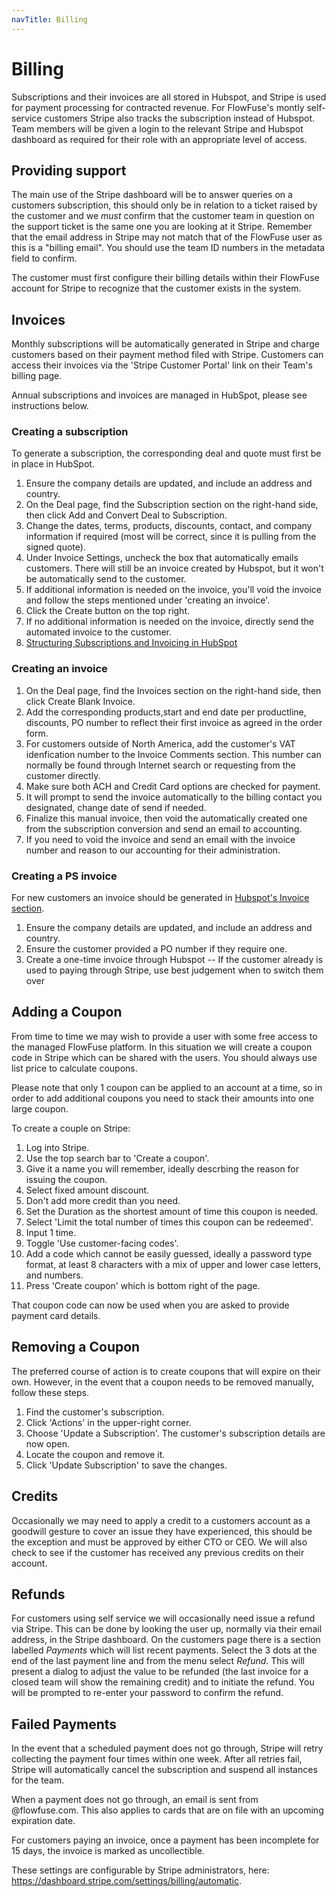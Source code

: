 ```yaml
---
navTitle: Billing
---
```


# Billing

Subscriptions and their invoices are all stored in Hubspot, and Stripe is used for payment processing for contracted
revenue. For FlowFuse's montly self-service customers Stripe also tracks the subscription instead of Hubspot.
Team members will be given a login to the relevant Stripe and Hubspot dashboard as required for
their role with an appropriate level of access.

## Providing support

The main use of the Stripe dashboard will be to answer queries on a customers subscription, this should only be in relation to a ticket raised by the customer and we *must* confirm that the customer team in question on the support ticket is the same one you are looking at it Stripe. Remember that the email address in Stripe may not match that of the FlowFuse user as this is a "billing email". You should use the team ID numbers in the metadata field to confirm.

The customer must first configure their billing details within their FlowFuse account for Stripe to recognize that the customer exists in the system.

## Invoices

Monthly subscriptions will be automatically generated in Stripe 
and charge customers based on their payment method filed with Stripe. Customers can access their invoices via the 'Stripe Customer Portal' link on their Team's billing page.

Annual subscriptions and invoices are managed in HubSpot, please see instructions below.

### Creating a subscription

To generate a subscription, the corresponding deal and quote must first be in place in HubSpot.

1. Ensure the company details are updated, and include an address and country.
1. On the Deal page, find the Subscription section on the right-hand side, then click Add and Convert Deal to Subscription.
1. Change the dates, terms, products, discounts, contact, and company information if required (most will be correct, since it is pulling from the signed quote).
1. Under Invoice Settings, uncheck the box that automatically emails customers. There will still be an invoice created by Hubspot, but it won't be automatically send to the customer.
2. If additional information is needed on the invoice, you'll void the invoice and follow the steps mentioned under 'creating an invoice'.
1. Click the Create button on the top right.
2. If no additional information is needed on the invoice, directly send the automated invoice to the customer.
3. [Structuring Subscriptions and Invoicing in HubSpot](https://docs.google.com/document/d/1UtRYUv7Wjb7CjON4DnNgv-nD-Gt4Bytymgtv1y9eLWY/edit?usp=sharing)

### Creating an invoice

1. On the Deal page, find the Invoices section on the right-hand side, then click Create Blank Invoice.
1. Add the corresponding products,start and end date per productline, discounts, PO number to reflect their first invoice as agreed in the order form.
1. For customers outside of North America, add the customer's VAT idenfication number to the Invoice Comments section. This number can normally be found through Internet search or requesting from the customer directly. 
1. Make sure both ACH and Credit Card options are checked for payment.
1. It will prompt to send the invoice automatically to the billing contact you designated, change date of send if needed.
1. Finalize this manual invoice, then void the automatically created one from the subscription conversion and send an email to accounting.
1. If you need to void the invoice and send an email with the invoice number and reason to our accounting for their administration. 

### Creating a PS invoice

For new customers an invoice should be generated in [Hubspot's Invoice section](https://app-eu1.hubspot.com/contacts/26586079/objects/0-53/views/all/list).

1. Ensure the company details are updated, and include an address and country.
2. Ensure the customer provided a PO number if they require one.
3. Create a one-time invoice through Hubspot -- If the customer already is used to paying through Stripe, use best judgement when to switch them over

## Adding a Coupon

From time to time we may wish to provide a user with some free access to 
the managed FlowFuse platform. In this situation we will create a coupon code
in Stripe which can be shared with the users. You should always use list price to calculate coupons.

Please note that only 1 coupon can be applied to an account at a time, so in order to add additional coupons you need to stack their amounts into one large coupon.

To create a couple on Stripe:

1. Log into Stripe.
2. Use the top search bar to 'Create a coupon'. 
3. Give it a name you will remember, ideally descrbing the reason for issuing the coupon.
4. Select fixed amount discount.
5. Don't add more credit than you need.
6. Set the Duration as the shortest amount of time this coupon is needed.
7. Select 'Limit the total number of times this coupon can be redeemed'.
8. Input 1 time.
9. Toggle 'Use customer-facing codes'.
10. Add a code which cannot be easily guessed, ideally a password type format, at least 8 characters with a mix of upper and lower case letters, and numbers.
11. Press 'Create coupon' which is bottom right of the page.

That coupon code can now be used when you are asked to provide payment card details.

## Removing a Coupon

The preferred course of action is to create coupons that will expire on their own. However, in the event that a coupon needs to be removed manually, follow these steps.

1. Find the customer's subscription.
2. Click 'Actions' in the upper-right corner.
3. Choose 'Update a Subscription'. The customer's subscription details are now open.
4. Locate the coupon and remove it.
5. Click 'Update Subscription' to save the changes.

## Credits

Occasionally we may need to apply a credit to a customers account as a goodwill gesture to cover an issue they have experienced, this should be the exception and must be approved by either CTO or CEO. We will also check to see if the customer has received any previous credits on their account.

## Refunds

For customers using self service we will occasionally need issue a refund via Stripe. This can be done by looking the user up, normally via their email address, in the Stripe dashboard. On the customers page there is a section labelled *Payments* which will list recent payments. Select the 3 dots at the end of the last payment line and from the menu select *Refund*. This will present a dialog to adjust the value to be refunded (the last invoice for a closed team will show the remaining credit) and to initiate the refund. You will be prompted to re-enter your password to confirm the refund.

## Failed Payments

In the event that a scheduled payment does not go through, Stripe will retry collecting the payment four times within one week. After all retries fail, Stripe will automatically cancel the subscription and suspend all instances for the team. 

When a payment does not go through, an email is sent from @flowfuse.com. This also applies to cards that are on file with an upcoming expiration date.

For customers paying an invoice, once a payment has been incomplete for 15 days, the invoice is marked as uncollectible.

These settings are configurable by Stripe administrators, here: https://dashboard.stripe.com/settings/billing/automatic.
